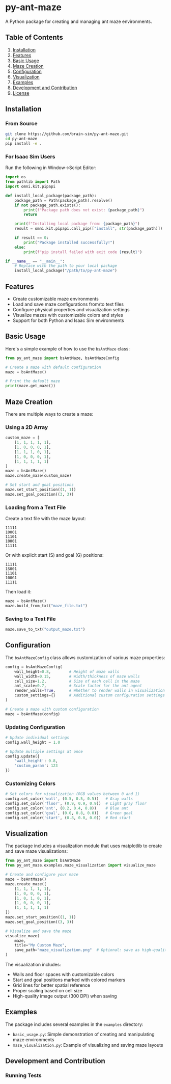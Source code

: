 # py-ant-maze

A Python package for creating and managing ant maze environments.

## Table of Contents

1. [Installation](#installation)
2. [Features](#features)
3. [Basic Usage](#basic-usage)
4. [Maze Creation](#maze-creation)
5. [Configuration](#configuration)
6. [Visualization](#visualization)
7. [Examples](#examples)
8. [Development and Contribution](#development-and-contribution)
9. [License](#license)

## Installation

### From Source

```bash
git clone https://github.com/brain-sim/py-ant-maze.git
cd py-ant-maze
pip install -e .
```

### For Isaac Sim Users

Run the following in Window->Script Editor:

```Python
import os
from pathlib import Path
import omni.kit.pipapi

def install_local_package(package_path):
    package_path = Path(package_path).resolve()
    if not package_path.exists():
        print(f"Package path does not exist: {package_path}")
        return

    print(f"Installing local package from: {package_path}")
    result = omni.kit.pipapi.call_pip(["install", str(package_path)])

    if result == 0:
        print("Package installed successfully!")
    else:
        print(f"pip install failed with exit code {result}")

if __name__ == "__main__":
    # Replace with the path to your local package
    install_local_package("/path/to/py-ant-maze")
```

## Features

- Create customizable maze environments
- Load and save maze configurations from/to text files
- Configure physical properties and visualization settings
- Visualize mazes with customizable colors and styles
- Support for both Python and Isaac Sim environments

## Basic Usage

Here's a simple example of how to use the `bsAntMaze` class:

```python
from py_ant_maze import bsAntMaze, bsAntMazeConfig

# Create a maze with default configuration
maze = bsAntMaze()

# Print the default maze
print(maze.get_maze())
```

## Maze Creation

There are multiple ways to create a maze:

### Using a 2D Array

```python
custom_maze = [
    [1, 1, 1, 1, 1],
    [1, 0, 0, 0, 1],
    [1, 1, 1, 0, 1],
    [1, 0, 0, 0, 1],
    [1, 1, 1, 1, 1]
]
maze = bsAntMaze()
maze.create_maze(custom_maze)

# Set start and goal positions
maze.set_start_position((1, 1))
maze.set_goal_position((3, 3))
```

### Loading from a Text File

Create a text file with the maze layout:

```
11111
10001
11101
10001
11111
```

Or with explicit start (S) and goal (G) positions:

```
11111
1S001
11101
100G1
11111
```

Then load it:

```python
maze = bsAntMaze()
maze.build_from_txt("maze_file.txt")
```

### Saving to a Text File

```python
maze.save_to_txt("output_maze.txt")
```

## Configuration

The `bsAntMazeConfig` class allows customization of various maze properties:

```python
config = bsAntMazeConfig(
    wall_height=0.8,        # Height of maze walls
    wall_width=0.15,        # Width/thickness of maze walls
    cell_size=1.2,          # Size of each cell in the maze
    ant_scale=0.7,          # Scale factor for the ant agent
    render_walls=True,      # Whether to render walls in visualization
    custom_settings={}      # Additional custom configuration settings
)

# Create a maze with custom configuration
maze = bsAntMaze(config)
```

### Updating Configuration

```python
# Update individual settings
config.wall_height = 1.0

# Update multiple settings at once
config.update({
    'wall_height': 0.8,
    'custom_param': 123
})
```

### Customizing Colors

```python
# Set colors for visualization (RGB values between 0 and 1)
config.set_color('wall', (0.5, 0.5, 0.5))   # Gray walls
config.set_color('floor', (0.9, 0.9, 0.9))  # Light gray floor
config.set_color('ant', (0.2, 0.4, 0.8))    # Blue ant
config.set_color('goal', (0.0, 0.8, 0.0))   # Green goal
config.set_color('start', (0.8, 0.0, 0.0))  # Red start
```

## Visualization

The package includes a visualization module that uses matplotlib to create and save maze visualizations:

```python
from py_ant_maze import bsAntMaze
from py_ant_maze.examples.maze_visualization import visualize_maze

# Create and configure your maze
maze = bsAntMaze()
maze.create_maze([
    [1, 1, 1, 1, 1],
    [1, 0, 0, 0, 1],
    [1, 0, 1, 0, 1],
    [1, 0, 0, 0, 1],
    [1, 1, 1, 1, 1]
])
maze.set_start_position((1, 1))
maze.set_goal_position((3, 3))

# Visualize and save the maze
visualize_maze(
    maze,
    title="My Custom Maze",
    save_path="maze_visualization.png"  # Optional: save as high-quality image
)
```

The visualization includes:
- Walls and floor spaces with customizable colors
- Start and goal positions marked with colored markers
- Grid lines for better spatial reference
- Proper scaling based on cell size
- High-quality image output (300 DPI) when saving

## Examples

The package includes several examples in the `examples` directory:

- `basic_usage.py`: Simple demonstration of creating and manipulating maze environments
- `maze_visualization.py`: Example of visualizing and saving maze layouts

## Development and Contribution

### Running Tests

```
